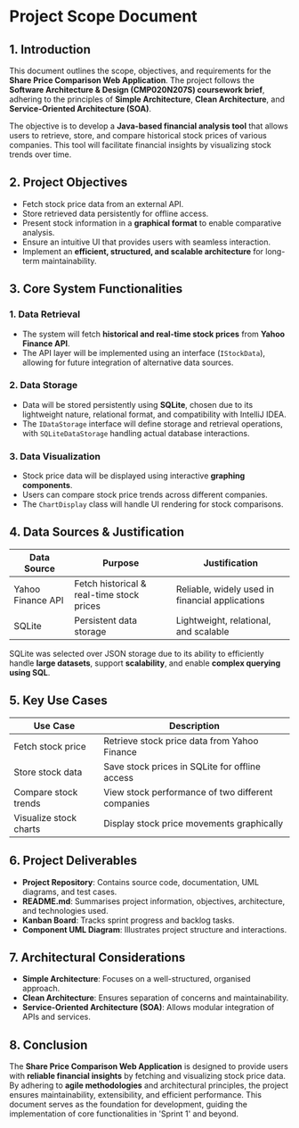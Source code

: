 # Project Scope Document

## 1. Introduction
This document outlines the scope, objectives, and requirements for the **Share Price Comparison Web Application**. The project follows the **Software Architecture & Design (CMP020N207S) coursework brief**, adhering to the principles of **Simple Architecture**, **Clean Architecture**, and **Service-Oriented Architecture (SOA)**.

The objective is to develop a **Java-based financial analysis tool** that allows users to retrieve, store, and compare historical stock prices of various companies. This tool will facilitate financial insights by visualizing stock trends over time.

## 2. Project Objectives
- Fetch stock price data from an external API.
- Store retrieved data persistently for offline access.
- Present stock information in a **graphical format** to enable comparative analysis.
- Ensure an intuitive UI that provides users with seamless interaction.
- Implement an **efficient, structured, and scalable architecture** for long-term maintainability.

## 3. Core System Functionalities
### **1. Data Retrieval**
- The system will fetch **historical and real-time stock prices** from **Yahoo Finance API**.
- The API layer will be implemented using an interface (`IStockData`), allowing for future integration of alternative data sources.

### **2. Data Storage**
- Data will be stored persistently using **SQLite**, chosen due to its lightweight nature, relational format, and compatibility with IntelliJ IDEA.
- The `IDataStorage` interface will define storage and retrieval operations, with `SQLiteDataStorage` handling actual database interactions.

### **3. Data Visualization**
- Stock price data will be displayed using interactive **graphing components**.
- Users can compare stock price trends across different companies.
- The `ChartDisplay` class will handle UI rendering for stock comparisons.

## 4. Data Sources & Justification
| Data Source | Purpose | Justification |
|------------|---------|--------------|
| Yahoo Finance API | Fetch historical & real-time stock prices | Reliable, widely used in financial applications |
| SQLite | Persistent data storage | Lightweight, relational, and scalable |

SQLite was selected over JSON storage due to its ability to efficiently handle **large datasets**, support **scalability**, and enable **complex querying using SQL**.

## 5. Key Use Cases
| Use Case | Description |
|---------|------------|
| Fetch stock price | Retrieve stock price data from Yahoo Finance |
| Store stock data | Save stock prices in SQLite for offline access |
| Compare stock trends | View stock performance of two different companies |
| Visualize stock charts | Display stock price movements graphically |

## 6. Project Deliverables
- **Project Repository**: Contains source code, documentation, UML diagrams, and test cases.
- **README.md**: Summarises project information, objectives, architecture, and technologies used.
- **Kanban Board**: Tracks sprint progress and backlog tasks.
- **Component UML Diagram**: Illustrates project structure and interactions.

## 7. Architectural Considerations
- **Simple Architecture**: Focuses on a well-structured, organised approach.
- **Clean Architecture**: Ensures separation of concerns and maintainability.
- **Service-Oriented Architecture (SOA)**: Allows modular integration of APIs and services.

## 8. Conclusion
The **Share Price Comparison Web Application** is designed to provide users with **reliable financial insights** by fetching and visualizing stock price data. By adhering to **agile methodologies** and architectural principles, the project ensures maintainability, extensibility, and efficient performance. This document serves as the foundation for development, guiding the implementation of core functionalities in 'Sprint 1' and beyond.

